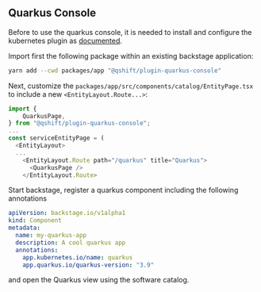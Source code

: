 ## Quarkus Console

Before to use the quarkus console, it is needed to install and configure the kubernetes plugin as [documented](https://backstage.io/docs/features/kubernetes/installation).

Import first the following package within an existing backstage application:
```bash
yarn add --cwd packages/app "@qshift/plugin-quarkus-console"
```
Next, customize the `packages/app/src/components/catalog/EntityPage.tsx` to include a new `<EntityLayout.Route...>`:
```typescript jsx
import {
    QuarkusPage,
} from "@qshift/plugin-quarkus-console";
...
const serviceEntityPage = (
  <EntityLayout>
  ...
    <EntityLayout.Route path="/quarkus" title="Quarkus">
      <QuarkusPage />
    </EntityLayout.Route>
```
Start backstage, register a quarkus component including the following annotations

```yaml
apiVersion: backstage.io/v1alpha1
kind: Component
metadata:
  name: my-quarkus-app
  description: A cool quarkus app
  annotations:
    app.kubernetes.io/name: quarkus
    app.quarkus.io/quarkus-version: "3.9"
```

and open the Quarkus view using the software catalog.